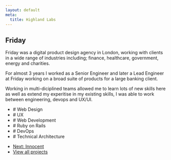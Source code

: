 ```yaml
---
layout: default
meta:
  title: Highland Labs
---
```

<style type="text/css"> :root{  --fg-color: #212121;  --bg-color: #fff; } </style>
<article class="post">
  <div class="container">
    <h1 class="title">Friday</h1>
  </div>

  <div class="container">
    <div class="row">
      <section class="post__content col col--content">
        <p>Friday was a digital product design agency in London, working with clients in a wide range of industries including; finance, healthcare, government, energy and charities.</p>
        <p>For almost 3 years I worked as a Senior Engineer and later a Lead Engineer at Friday working on a broad suite of products for a large banking client.</p>
        <p>Working in multi-diciplined teams allowed me to learn lots of new skills here as well as extend my experitise in my existing skills, I was able to work between engineering, devops and UX/UI.</p>
      </section>
      <aside class="post__meta col col--meta">
        <ul>
          <li class="faded"># Web Design</li>
          <li class="faded"># UX</li>
          <li class="faded"># Web Development</li>
          <li class="faded"># Ruby on Rails</li>
          <li class="faded"># DevOps</li>
          <li class="faded"># Technical Architecture</li>
        </ul>
      </aside>
    </div>
  </div>
</article>
<div class="container">
  <nav class="post-nav module">
    <ul class="row">
      <li><a id="next" href="/clients/innocent/" class="sc faded">Next: Innocent</a></li>
      <li><a href="/clients/" class="sc faded">View all projects</a></li>
    </ul>
  </nav>
</div>
